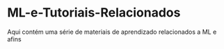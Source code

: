 # ML-e-Tutoriais-Relacionados
Aqui contém uma série de materiais de aprendizado relacionados a ML e afins
